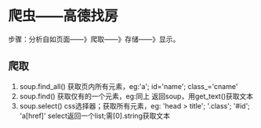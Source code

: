 # 爬虫——高德找房

步骤：分析自如页面——》爬取——》存储——》显示。

## 爬取

1. soup.find_all()
    获取页内所有元素，eg:'a'; id='name'; class_='cname'
2. soup.find()
    获取仅有的一个元素，eg:同上
    返回soup，用get_text()获取文本
3. soup.select()
    css选择器；获取所有元素，eg: 'head > title'; '.class'; '#id'; 'a\[href\]'
    select返回一个list;需[0].string获取文本
